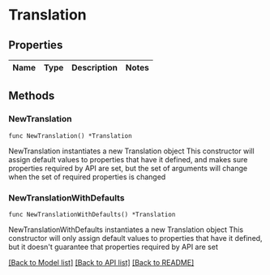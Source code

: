 # Translation

## Properties

Name | Type | Description | Notes
------------ | ------------- | ------------- | -------------

## Methods

### NewTranslation

`func NewTranslation() *Translation`

NewTranslation instantiates a new Translation object
This constructor will assign default values to properties that have it defined,
and makes sure properties required by API are set, but the set of arguments
will change when the set of required properties is changed

### NewTranslationWithDefaults

`func NewTranslationWithDefaults() *Translation`

NewTranslationWithDefaults instantiates a new Translation object
This constructor will only assign default values to properties that have it defined,
but it doesn't guarantee that properties required by API are set


[[Back to Model list]](../README.md#documentation-for-models) [[Back to API list]](../README.md#documentation-for-api-endpoints) [[Back to README]](../README.md)


